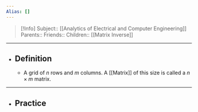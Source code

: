 ```yaml
---
Alias: []
---
```

> [!Info]
> Subject:: [[Analytics of Electrical and Computer Engineering]]
> Parents:: 
> Friends:: 
> Children:: [[Matrix Inverse]]
---
- ## Definition
	- A grid of $n$ rows and $m$ columns. A [[Matrix]] of this size is called a $n\times m\text{ matrix}$.
---
- ## Practice